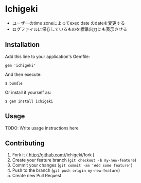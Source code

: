 # Ichigeki

* ユーザーのtime zoneによってexec date のdateを変更する
* ログファイルに保存しているものを標準出力にも表示させる

## Installation

Add this line to your application's Gemfile:

    gem 'ichigeki'

And then execute:

    $ bundle

Or install it yourself as:

    $ gem install ichigeki

## Usage

TODO: Write usage instructions here

## Contributing

1. Fork it ( http://github.com/<my-github-username>/ichigeki/fork )
2. Create your feature branch (`git checkout -b my-new-feature`)
3. Commit your changes (`git commit -am 'Add some feature'`)
4. Push to the branch (`git push origin my-new-feature`)
5. Create new Pull Request
